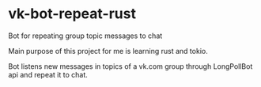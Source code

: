 # vk-bot-repeat-rust
Bot for repeating group topic messages to chat

Main purpose of this project for me is learning rust and tokio.

Bot listens new messages in topics of a vk.com group through LongPollBot api and repeat it to chat.
